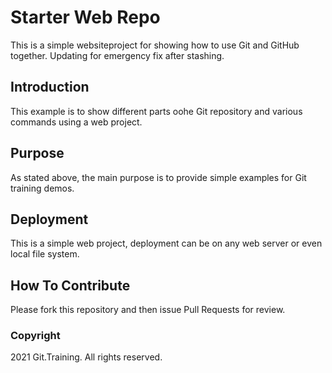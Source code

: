 # Starter Web Repo

This is a simple websiteproject for showing how to use Git and GitHub together.
Updating for emergency fix after stashing.

## Introduction

This example is to show different parts oohe Git repository and various commands using a web project.

## Purpose

As stated above, the main purpose is to provide simple examples for Git training demos.

## Deployment

This is a simple web project, deployment can be on any web server or even local file system.

## How To Contribute

Please fork this repository and then issue Pull Requests for review.

### Copyright

2021 Git.Training. All rights reserved.